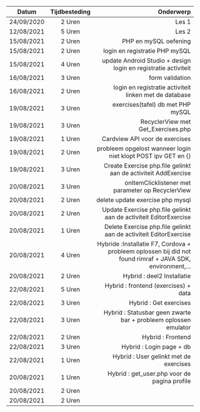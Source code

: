 | Datum        | Tijdbesteding   | Onderwerp| 
| -------------|:---------------:| -----:|
| 24/09/2020   | 2 Uren          | Les 1 | 
| 12/08/2021   | 5 Uren          | Les 2 | 
| 15/08/2021   | 2 Uren          | PHP en mySQL oefening |
| 15/08/2021   | 2 Uren          | login en registratie PHP mySQL|
| 15/08/2021   | 4 Uren          | update Android Studio + design login en registratie activiteit|
| 16/08/2021   | 3 Uren          | form validation |
| 16/08/2021   | 2 Uren          | login en registratie activiteit linken met de database|
| 19/08/2021   | 3 Uren          | exercises(tafel) db met PHP mySQL|
| 19/08/2021   | 3 Uren          |RecyclerView met Get_Exercises.php |
| 19/08/2021   | 1 Uren          |Cardview API voor de exercises|
| 19/08/2021   | 2 Uren          |probleem opgelost wanneer login niet klopt POST ipv GET en {}|
| 19/08/2021   | 3 Uren          |Create Exercise php.file gelinkt aan de activiteit AddExercise |
| 20/08/2021   | 3 Uren          |onItemClicklistener met parameter op RecyclerView |
| 20/08/2021   | 2 Uren          |delete update exercise php mysql|
| 20/08/2021   | 2 Uren          |Update Exercise php.file gelinkt aan de activiteit EditorExercise|
| 20/08/2021   | 1 Uren          |Delete Exercise php.file gelinkt aan de activiteit EditorExercise|
| 20/08/2021   | 4 Uren          |Hybride :Installatie F7, Cordova + probleem oplossen bij did not found rimraf + JAVA SDK, environment,...|
|20/08/2021    | 2 Uren          |Hybrid : deel2 Installatie|
|22/08/2021    | 5 Uren          |Hybrid : frontend (exercises) + data|
|22/08/2021    | 3 Uren          |Hybrid : Get exercises |
|22/08/2021    | 3 Uren          |Hybrid : Statusbar geen zwarte bar + probleem oplossen emulator|
|22/08/2021    | 2 Uren          |Hybrid : Frontend|
|22/08/2021    | 3 Uren          |Hybrid : Login page + db|
|22/08/2021    | 1 Uren          |Hybrid : User gelinkt met de exercises |
|20/08/2021    | 1 Uren          |Hybrid : get_user.php voor de pagina profile|
|20/08/2021    | 2 Uren          |
|20/08/2021    | 2 Uren          |
